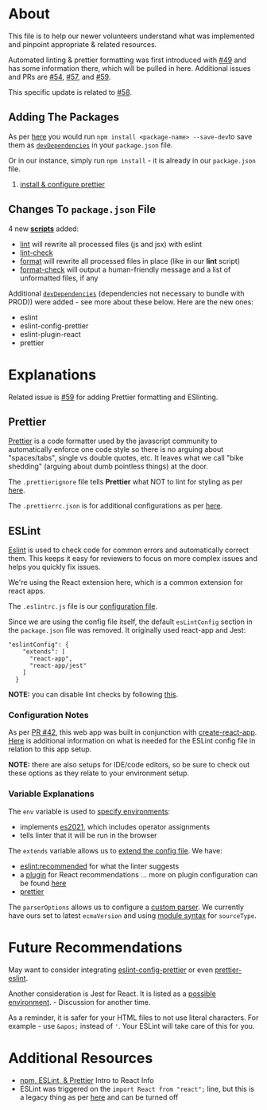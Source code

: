 # About

This file is to help our newer volunteers understand what was implemented and pinpoint appropriate & related resources.

Automated linting & prettier formatting was first introduced with [#49](https://github.com/codefordallas/codefordallas.github.io/pull/49) and has some information there, which will be pulled in here. Additional issues and PRs are [#54](https://github.com/codefordallas/codefordallas.github.io/issues/54), [#57](https://github.com/codefordallas/codefordallas.github.io/pull/57), and [#59](https://github.com/codefordallas/codefordallas.github.io/issues/59).

This specific update is related to [#58](https://github.com/codefordallas/codefordallas.github.io/issues/58).

## Adding The Packages

As per [here](https://docs.npmjs.com/specifying-dependencies-and-devdependencies-in-a-package-json-file) you would run `npm install <package-name> --save-dev`to save them as [`devDependencies`](https://docs.npmjs.com/cli/v9/configuring-npm/package-json#devdependencies) in your `package.json` file.

Or in our instance, simply run `npm install` - it is already in our `package.json` file.

1. [install & configure prettier](https://prettier.io/docs/en/install.html)

## Changes To `package.json` File

4 new [**scripts**](https://docs.npmjs.com/cli/v9/configuring-npm/package-json#scripts) added:
- [lint](https://xpepermint.gitbooks.io/nodejs-cheatsheet/content/code-linting.html) will rewrite all processed files (js and jsx) with eslint
- [lint-check](https://xpepermint.gitbooks.io/nodejs-cheatsheet/content/code-linting.html)
- [format](https://prettier.io/docs/en/cli.html#--write) will rewrite all processed files in place (like in our **lint** script)
- [format-check](https://prettier.io/docs/en/cli.html#--check) will output a human-friendly message and a list of unformatted files, if any

Additional [`devDependencies`](https://docs.npmjs.com/specifying-dependencies-and-devdependencies-in-a-package-json-file) (dependencies not necessary to bundle with PROD)) were added - see more about these below. Here are the new ones:
- eslint
- eslint-config-prettier
- eslint-plugin-react
- prettier

# Explanations

Related issue is [#59](https://github.com/codefordallas/codefordallas.github.io/issues/59) for adding Prettier formatting and ESlinting.

## Prettier

[Prettier](https://prettier.io/) is a code formatter used by the javascript community to automatically enforce one code style so there is no arguing about "spaces/tabs", single vs double quotes, etc. It leaves what we call "bike shedding" (arguing about dumb pointless things) at the door.

The `.prettierignore` file tells **Prettier** what NOT to lint for styling as per [here](https://prettier.io/docs/en/ignore.html).

The `.prettierrc.json` is for additional configurations as per [here](https://prettier.io/docs/en/configuration.html).

## ESLint

[Eslint](https://eslint.org/) is used to check code for common errors and automatically correct them. This keeps it easy for reviewers to focus on more complex issues and helps you quickly fix issues.

We're using the React extension here, which is a common extension for react apps.

The `.eslintrc.js` file is our [configuration file](https://eslint.org/docs/latest/use/configure/configuration-files).

Since we are using the config file itself, the default `esLintConfig` section in the `package.json` file was removed. It originally used react-app and Jest:

```
"eslintConfig": {
    "extends": [
      "react-app",
      "react-app/jest"
    ]
  }
```

**NOTE:** you can disable lint checks by following [this](https://eslint.org/docs/latest/use/configure/rules#disabling-rules).

### Configuration Notes

As per [PR #42](https://github.com/codefordallas/codefordallas.github.io/pull/42), this web app was built in conjunction with [create-react-app](https://create-react-app.dev/). [Here](https://create-react-app.dev/docs/setting-up-your-editor/#extending-or-replacing-the-default-eslint-config) is additional information on what is needed for the ESLint config file in relation to this app setup.

**NOTE:** there are also setups for IDE/code editors, so be sure to check out these options as they relate to your environment setup.

### Variable Explanations

The `env` variable is used to [specify environments](https://eslint.org/docs/latest/use/configure/language-options#specifying-environments):
- implements [es2021](https://eslint.org/docs/latest/rules/logical-assignment-operators), which includes operator assignments
- tells linter that it will be run in the browser

The `extends` variable allows us to [extend the config file](https://eslint.org/docs/latest/use/configure/configuration-files#extending-configuration-files). We have:
- [eslint:recommended](https://eslint.org/docs/latest/use/configure/configuration-files#using-eslintrecommended) for what the linter suggests
- a [plugin](https://eslint.org/docs/latest/use/configure/configuration-files#using-a-configuration-from-a-plugin) for React recommendations ... more on plugin configuration can be found [here](https://eslint.org/docs/latest/use/configure/plugins)
- [prettier](https://github.com/prettier/eslint-plugin-prettier#installation)

The `parserOptions` allows us to configure a [custom parser](https://eslint.org/docs/latest/use/configure/parser). We currently have ours set to latest `ecmaVersion` and using [module syntax](https://developer.mozilla.org/en-US/docs/Web/JavaScript/Guide/Modules) for `sourceType`.

# Future Recommendations

May want to consider integrating [eslint-config-prettier](https://github.com/prettier/eslint-config-prettier) or even [prettier-eslint](https://github.com/prettier/prettier-eslint).

Another consideration is Jest for React. It is listed as a [possible environment](https://eslint.org/docs/latest/use/configure/language-options#specifying-environments). - Discussion for another time.

As a reminder, it is safer for your HTML files to not use literal characters. For example - use `&apos;` instead of `'`. Your ESLint will take care of this for you.

# Additional Resources

- [npm, ESLint, & Prettier](https://btholt.github.io/complete-intro-to-react-v5/eslint-prettier) Intro to React Info
- ESLint was triggered on the `import React from "react";` line, but this is a legacy thing as per [here](https://legacy.reactjs.org/blog/2020/09/22/introducing-the-new-jsx-transform.html#eslint) and can be turned off
